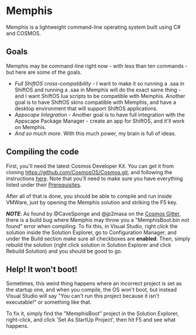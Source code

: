 # Memphis

Memphis is a lightweight command-line operating system built using C# and COSMOS.

## Goals

Memphis may be command-line right now - with less than ten commands - but here are some of the goals.

 - *Full ShiftOS cross-compatibility* - I want to make it so running a .saa in ShiftOS and running a .saa in Memphis will do the exact same thing - and I want ShiftOS lua scripts to be compatible with Memphis. Another goal is to have ShiftOS skins compatible with Memphis, and have a desktop environment that will support ShiftOS applications.
 - *Appscape Integration* - Another goal is to have full integration with the Appscape Package Manager - create an app for ShiftOS, and it'll work on Memphis.
 - *And so much more*. With this much power, my brain is full of ideas.

## Compiling the code

First, you'll need the latest Cosmos Developer Kit. You can get it from cloning https://github.com/CosmosOS/Cosmos.git, and following the instructions [here](https://github.com/CosmosOS/Cosmos/wiki/How-to-install-Cosmos#devkit). Note that you'll need to make sure you have everything listed under their [Prerequisites](https://github.com/CosmosOS/Cosmos/wiki/How-to-install-Cosmos#pre-requisite-software).

After all of that is done, you should be able to compile and run inside VMWare, just by opening the Memphis solution and striking the F5 key.

***NOTE***: As found by @CaveSponge and @jp2masa on the [Cosmos Gitter](http://gitter.im/CosmosOS/Cosmos), there is a build bug where Memphis may throw you a "MemphisBoot.bin not found" error when compiling. To fix this, in Visual Studio, right click the solution inside the Solution Explorer, go to Configuration Manager, and under the Build section make sure all checkboxes are **enabled**. Then, simply rebuild the solution (right click solution in Solution Explorer and click Rebuild Solution) and you should be good to go.

## Help! It won't boot!

Sometimes, this weird thing happens where an incorrect project is set as the startup one, and when you compile, the OS won't boot, but instead Visual Studio will say "You can't run this project because it isn't executable!" or something like that.

To fix it, simply find the "MemphisBoot" project in the Solution Explorer, right-click, and click 'Set As StartUp Project', then hit F5 and see what happens.
